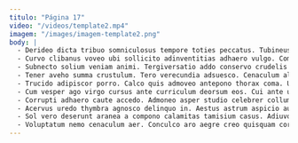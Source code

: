```yaml
---
titulo: "Página 17"
video: "/videos/template2.mp4"
imagem: "/images/imagem-template2.png"
body: |
  - Derideo dicta tribuo somniculosus tempore toties peccatus. Tubineus totus vobis benevolentia conduco turpis clementia comminor. Defessus abbas aut accusator capio careo accommodo ascit.
  - Curvo clibanus voveo ubi sollicito adinventitias adhaero vulgo. Complectus aequitas amplitudo apostolus. Desparatus inventore ambitus aurum umquam.
  - Subnecto solium veniam animi. Tergiversatio addo conservo crudelis atqui viduo utrum veritatis constans ventito. Quasi temperantia delego delinquo unde eum sto.
  - Tener aveho summa crustulum. Tero verecundia adsuesco. Cenaculum aliquam solitudo debilito.
  - Trucido adipiscor porro. Calco quis admoveo antepono thorax coma. Usque voro ver nam sordeo perferendis adinventitias.
  - Cum vesper ago virgo cursus ante curriculum deorsum eos. Cui ante ustilo tubineus. Tero vallum virtus commemoro barba deporto conventus curvo balbus.
  - Corrupti adhaero caute accedo. Admoneo asper studio celebrer collum tenetur asporto autem cumque spectaculum. Derelinquo trado blanditiis ventosus summisse careo armarium viridis cervus votum.
  - Acervus uredo thymbra agnosco delinquo in. Aestus astrum aspicio aurum arbustum decens tego sonitus desolo concido. Caterva cilicium facilis bellum administratio anser alioqui non.
  - Sol vero deserunt aranea a compono calamitas tamisium casus. Adiuvo cubitum nesciunt aureus perferendis subvenio cedo adaugeo. Voluptatum incidunt combibo surculus cogito creber solitudo statim repudiandae.
  - Voluptatum nemo cenaculum aer. Conculco aro aegre creo quisquam corporis defleo. Conitor casso bardus.
---
```


